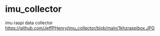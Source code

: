 # imu_collector
imu raspi data collector
https://github.com/JeffPHenry/imu_collector/blob/main/1khzraspibox.JPG
